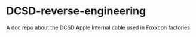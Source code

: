 # DCSD-reverse-engineering
A doc repo about the DCSD Apple Internal cable used in Foxxcon factories
